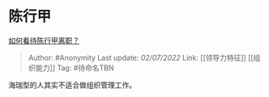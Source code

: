 # 陈行甲
[如何看待陈行甲离职？](https://www.zhihu.com/question/53237421/answer/2553891629)

> Author: #Anonymity
> Last update: *02/07/2022*
> Link: [[领导力特征]] [[组织能力]]
> Tag: #待命名TBN

海瑞型的人其实不适合做组织管理工作。

